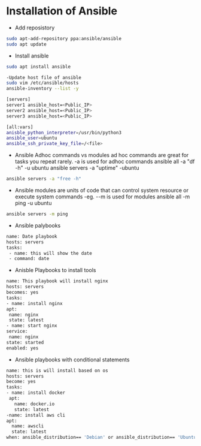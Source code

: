 # Installation of Ansible
- Add reposistory
```bash
sudo apt-add-repository ppa:ansible/ansible
sudo apt update
  ```
- Install ansible
```bash
sudo apt install ansible
```
```bash
-Update host file of ansible
sudo vim /etc/ansible/hosts
ansible-inventory --list -y
```
```bash
[servers]
server1 ansible_host=<Public_IP>
server2 ansible_host=<Public_IP>
server3 ansible_host=<Public_IP>

[all:vars]
anisble_python_interpreter=/usr/bin/python3
ansible_user=ubuntu
ansible_ssh_private_key_file=/<file>
```
- Ansible Adhoc commands vs modules
ad hoc commands are great for tasks you repeat rarely.
-a is used for adhoc commands ansible all -a "df -h" -u ubuntu ansible servers -a "uptime" -ubuntu
```bash
ansible servers -a "free -h"
```
- Ansible modules are units of code that can control system resource or execute system commands
-eg.
--m is used for modules ansible all -m ping -u ubuntu
```bash
ansible servers -m ping
```
- Ansible palybooks
```bash
name: Date playbook
hosts: servers
tasks:
 - name: this will show the date
 - command: date
```
- Anisble Playbooks to install tools
```bash
name: This playbook will install nginx
hosts: servers
becomes: yes
tasks:
- name: install nginx
apt:
 name: nginx
 state: latest
- name: start nginx
service:
 name: nginx
state: started
enabled: yes
```
- Ansible playbooks with conditional statements
```bash
name: this is will install based on os
hosts: servers
become: yes
tasks:
- name: install docker
 apt:
   name: docker.io
   state: latest
-name: install aws cli
apt:
  name: awscli
  state: latest
when: ansible_distribution== 'Debian' or ansible_distribution== 'Ubuntu'
```
